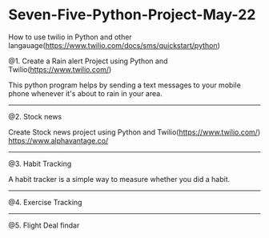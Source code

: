# Seven-Five-Python-Project-May-22

How to use twilio in Python and other langauage(https://www.twilio.com/docs/sms/quickstart/python)

@1. Create a Rain alert Project using Python and Twilio(https://www.twilio.com/)

This python program helps by sending a text messages to your mobile phone whenever it's about to rain in your area.
<hr>
@2. Stock news 


Create Stock news project using Python and Twilio(https://www.twilio.com/)
https://www.alphavantage.co/
<hr>
@3. Habit Tracking 


A habit tracker is a simple way to measure whether you did a habit.
<hr>
@4. Exercise Tracking



<hr>
@5. Flight Deal findar



